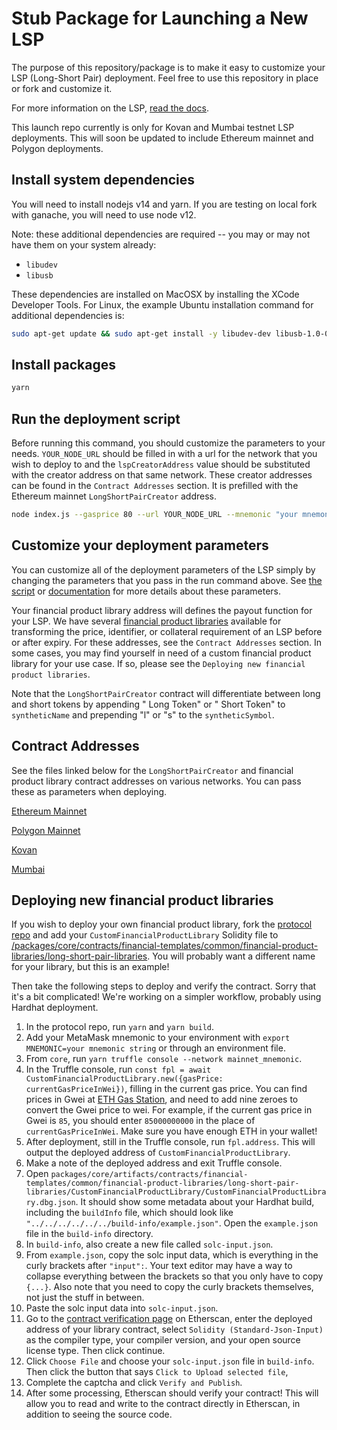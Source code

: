 # Stub Package for Launching a New LSP

The purpose of this repository/package is to make it easy to customize your LSP (Long-Short Pair) deployment. Feel free to use this repository in place or fork and customize it.

For more information on the LSP, [read the docs](https://umaproject.org/lsp.html).

This launch repo currently is only for Kovan and Mumbai testnet LSP deployments. This will soon be updated to include Ethereum mainnet and Polygon deployments.

## Install system dependencies

You will need to install nodejs v14 and yarn. If you are testing on local fork with ganache, you will need to use node v12.

Note: these additional dependencies are required -- you may or may not have them on your system already:

- `libudev`
- `libusb`

These dependencies are installed on MacOSX by installing the XCode Developer Tools. For Linux, the example Ubuntu installation command for additional dependencies is:

```bash
sudo apt-get update && sudo apt-get install -y libudev-dev libusb-1.0-0-dev
```

## Install packages

```bash
yarn
```

## Run the deployment script

Before running this command, you should customize the parameters to your needs. `YOUR_NODE_URL` should be filled in with a url for the network that you wish to deploy to and the `lspCreatorAddress` value should be substituted with the creator address on that same network. These creator addresses can be found in the `Contract Addresses` section. It is prefilled with the Ethereum mainnet `LongShortPairCreator` address.

```bash
node index.js --gasprice 80 --url YOUR_NODE_URL --mnemonic "your mnemonic (12 word seed phrase)" --lspCreatorAddress 0x566f98ECadE3EF95a6c5840621C43F15f403274c --expirationTimestamp 1630447200 --collateralPerPair 250000000000000000 --priceIdentifier UMAUSD --longSynthName "UMA \$4-12 Range Token August 2021" --longSynthSymbol rtUMA-0821 --shortSynthName "UMA \$4-12 Range Short Token August 2021" --shortSynthSymbol rtUMA-0821s --collateralToken 0x489Bf230d4Ab5c2083556E394a28276C22c3B580 --financialProductLibraryAddress 0xb8f4f21c9d276fddcece80e7a3e4c5d9f6addd63 --customAncillaryData "twapLength:3600"
```

## Customize your deployment parameters

You can customize all of the deployment parameters of the LSP simply by changing the parameters that you pass in the run command above. See [the script](./index.js) or [documentation](https://docs.umaproject.org/synthetic-tokens/long-short-pair#lsp-construction-parameters) for more details about these parameters.

Your financial product library address will defines the payout function for your LSP. We have several [financial product libraries](https://github.com/UMAprotocol/protocol/tree/master/packages/core/contracts/financial-templates/common/financial-product-libraries/long-short-pair-libraries) available for transforming the price, identifier, or collateral requirement of an LSP before or after expiry. For these addresses, see the `Contract Addresses` section. In some cases, you may find yourself in need of a custom financial product library for your use case. If so, please see the `Deploying new financial product libraries`.

Note that the `LongShortPairCreator` contract will differentiate between long and short tokens by appending " Long Token" or " Short Token" to `syntheticName` and prepending "l" or "s" to the `syntheticSymbol`.

## Contract Addresses

See the files linked below for the `LongShortPairCreator` and financial product library contract addresses on various networks. You can pass these as parameters when deploying.

[Ethereum Mainnet](https://github.com/UMAprotocol/protocol/blob/master/packages/core/networks/1.json)

[Polygon Mainnet](https://github.com/UMAprotocol/protocol/blob/master/packages/core/networks/137.json)

[Kovan](https://github.com/UMAprotocol/protocol/blob/master/packages/core/networks/42.json)

[Mumbai](https://github.com/UMAprotocol/protocol/blob/master/packages/core/networks/80001.json)

## Deploying new financial product libraries

If you wish to deploy your own financial product library, fork the [protocol repo](https://github.com/UMAprotocol/protocol) and add your `CustomFinancialProductLibrary` Solidity file to [/packages/core/contracts/financial-templates/common/financial-product-libraries/long-short-pair-libraries](https://github.com/UMAprotocol/protocol/tree/master/packages/core/contracts/financial-templates/common/financial-product-libraries/long-short-pair-libraries). You will probably want a different name for your library, but this is an example!

Then take the following steps to deploy and verify the contract. Sorry that it's a bit complicated! We're working on a simpler workflow, probably using Hardhat deployment.

1. In the protocol repo, run `yarn` and `yarn build`.
2. Add your MetaMask mnemonic to your environment with `export MNEMONIC=your mnemonic string` or through an environment file.
3. From `core`, run `yarn truffle console --network mainnet_mnemonic`.
4. In the Truffle console, run `const fpl = await CustomFinancialProductLibrary.new({gasPrice: currentGasPriceInWei})`, filling in the current gas price. You can find prices in Gwei at [ETH Gas Station](https://www.ethgasstation.info/), and need to add nine zeroes to convert the Gwei price to wei. For example, if the current gas price in Gwei is `85`, you should enter `85000000000` in the place of `currentGasPriceInWei`. Make sure you have enough ETH in your wallet!
5. After deployment, still in the Truffle console, run `fpl.address`. This will output the deployed address of `CustomFinancialProductLibrary`.
6. Make a note of the deployed address and exit Truffle console.
7. Open `packages/core/artifacts/contracts/financial-templates/common/financial-product-libraries/long-short-pair-libraries/CustomFinancialProductLibrary/CustomFinancialProductLibrary.dbg.json`. It should show some metadata about your Hardhat build, including the `buildInfo` file, which should look like `"../../../../../../build-info/example.json"`. Open the `example.json` file in the `build-info` directory.
8. In `build-info`, also create a new file called `solc-input.json`.
9. From `example.json`, copy the solc input data, which is everything in the curly brackets after `"input":`. Your text editor may have a way to collapse everything between the brackets so that you only have to copy `{...}`. Also note that you need to copy the curly brackets themselves, not just the stuff in between.
10. Paste the solc input data into `solc-input.json`.
11. Go to the [contract verification page](https://etherscan.io/verifyContract) on Etherscan, enter the deployed address of your library contract, select `Solidity (Standard-Json-Input)` as the compiler type, your compiler version, and your open source license type. Then click continue.
12. Click `Choose File` and choose your `solc-input.json` file in `build-info`. Then click the button that says `Click to Upload selected file`,
13. Complete the captcha and click `Verify and Publish`.
14. After some processing, Etherscan should verify your contract! This will allow you to read and write to the contract directly in Etherscan, in addition to seeing the source code.
